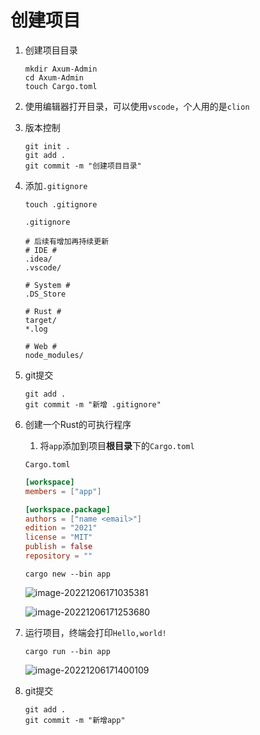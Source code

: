 # 创建项目

1. 创建项目目录

   ```shell
   mkdir Axum-Admin 
   cd Axum-Admin 
   touch Cargo.toml
   ```

2. 使用编辑器打开目录，可以使用`vscode`，个人用的是`clion`

3. 版本控制

   ```shell
   git init .
   git add .
   git commit -m "创建项目目录"
   ```

4. 添加`.gitignore`

   ```shell
   touch .gitignore
   ```

   `.gitignore`

   ```shell
   # 后续有增加再持续更新
   # IDE #
   .idea/
   .vscode/
   
   # System #
   .DS_Store
   
   # Rust #
   target/
   *.log
   
   # Web #
   node_modules/
   ```

5. git提交

   ```shell
   git add .
   git commit -m "新增 .gitignore"
   ```

6. 创建一个Rust的可执行程序

   1. 将`app`添加到项目**根目录**下的`Cargo.toml`  


   `Cargo.toml`

   ```toml
   [workspace]
   members = ["app"]
   
   [workspace.package]
   authors = ["name <email>"]
   edition = "2021"
   license = "MIT"
   publish = false
   repository = ""
   ```

   ```shell
   cargo new --bin app
   ```

   ![image-20221206171035381](https://repo-1256831547.cos.ap-shanghai.myqcloud.com/image-20221206171035381.png)

   ![image-20221206171253680](https://repo-1256831547.cos.ap-shanghai.myqcloud.com/image-20221206171253680.png)

7. 运行项目，终端会打印`Hello,world!`

   ```shell
   cargo run --bin app	
   ```

   ![image-20221206171400109](https://repo-1256831547.cos.ap-shanghai.myqcloud.com/image-20221206171400109.png)

8. git提交

   ```shell
   git add .
   git commit -m "新增app"
   ```

